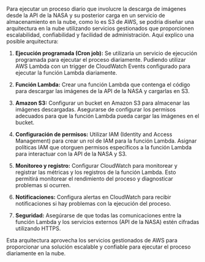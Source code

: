 Para ejecutar un proceso diario que involucre la descarga de imágenes desde la API de la NASA y su posterior carga en un servicio de almacenamiento en la nube, como lo es S3 de AWS, se podria diseñar una arquitectura en la nube utilizando servicios gestionados que proporcionen escalabilidad, confiabilidad y facilidad de administración. Aquí explico una posible arquitectura:

1. **Ejecución programada (Cron job):**
   Se utilizaria un servicio de ejecución programada para ejecutar el proceso diariamente. Pudiendo utilizar AWS Lambda con un trigger de CloudWatch Events configurado para ejecutar la función Lambda diariamente.

2. **Función Lambda:**
   Crear una función Lambda que contenga el código para descargar las imágenes de la API de la NASA y cargarlas en S3.

4. **Amazon S3:**
   Configurar un bucket en Amazon S3 para almacenar las imágenes descargadas. Asegurarse de configurar los permisos adecuados para que la función Lambda pueda cargar las imágenes en el bucket.

5. **Configuración de permisos:**
   Utilizar IAM (Identity and Access Management) para crear un rol de IAM para la función Lambda. Asignar políticas IAM que otorguen permisos específicos a la función Lambda para interactuar con la API de la NASA y S3.

6. **Monitoreo y registro:**
   Configurar CloudWatch para monitorear y registrar las métricas y los registros de la función Lambda. Esto permitirá monitorear el rendimiento del proceso y diagnosticar problemas si ocurren.

7. **Notificaciones:**
   Configura alertas en CloudWatch para recibir notificaciones si hay problemas con la ejecución del proceso.

8. **Seguridad:**
   Asegúrarse de que todas las comunicaciones entre la función Lambda y los servicios externos (API de la NASA) estén cifradas utilizando HTTPS.

Esta arquitectura aprovecha los servicios gestionados de AWS para proporcionar una solución escalable y confiable para ejecutar el proceso diariamente en la nube.